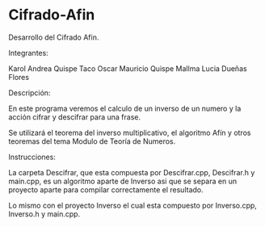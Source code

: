 # Cifrado-Afin
Desarrollo del Cifrado Afin.

Integrantes:

Karol Andrea Quispe Taco
Oscar Mauricio Quispe Mallma
Lucia Dueñas Flores

Descripción:

En este programa veremos el calculo de un inverso de un numero y la acción cifrar y descifrar para una frase.

Se utilizará el teorema del inverso multiplicativo, el algoritmo Afín y otros teoremas del tema Modulo de Teoría de Numeros.


Instrucciones:

La carpeta Descifrar, que esta compuesta por Descifrar.cpp, Descifrar.h y main.cpp, es un algoritmo aparte de Inverso asi que se separa en un proyecto aparte para compilar correctamente el resultado.

Lo mismo con el proyecto Inverso el cual esta compuesto por Inverso.cpp, Inverso.h y main.cpp.
